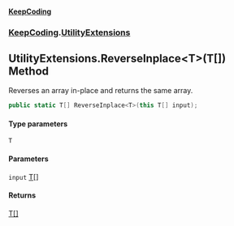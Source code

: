 #### [KeepCoding](index.md 'index')
### [KeepCoding](KeepCoding.md 'KeepCoding').[UtilityExtensions](UtilityExtensions.md 'KeepCoding.UtilityExtensions')
## UtilityExtensions.ReverseInplace&lt;T&gt;(T[]) Method
Reverses an array in-place and returns the same array.
```csharp
public static T[] ReverseInplace<T>(this T[] input);
```
#### Type parameters
<a name='KeepCoding.UtilityExtensions.ReverseInplace.T.(T..).T'></a>
`T`  
  
#### Parameters
<a name='KeepCoding.UtilityExtensions.ReverseInplace.T.(T..).input'></a>
`input` [T](UtilityExtensions.ReverseInplace.78w1vYSFHn6BzHhdA9Oe7Q.md#KeepCoding.UtilityExtensions.ReverseInplace.T.(T..).T 'KeepCoding.UtilityExtensions.ReverseInplace&lt;T&gt;(T[]).T')[[]](https://docs.microsoft.com/en-us/dotnet/api/System.Array 'System.Array')  
  
#### Returns
[T](UtilityExtensions.ReverseInplace.78w1vYSFHn6BzHhdA9Oe7Q.md#KeepCoding.UtilityExtensions.ReverseInplace.T.(T..).T 'KeepCoding.UtilityExtensions.ReverseInplace&lt;T&gt;(T[]).T')[[]](https://docs.microsoft.com/en-us/dotnet/api/System.Array 'System.Array')  
